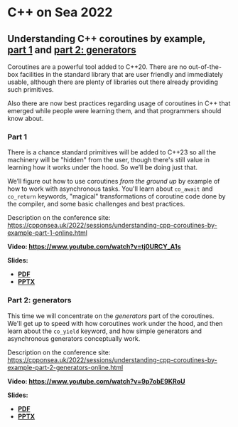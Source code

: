# C++ on Sea 2022

## Understanding C++ coroutines by example,<br>[part 1](#part1) and [part 2: generators](#part2-generators)

Coroutines are a powerful tool added to C++20. There are no out-of-the-box facilities in the standard library that are user friendly and immediately usable, although there are plenty of libraries out there already providing such primitives.

Also there are now best practices regarding usage of coroutines in C++ that emerged while people were learning them, and that programmers should know about.

### <a name="part1"></a>Part 1

There is a chance standard primitives will be added to C++23 so all the machinery will be "hidden" from the user, though there's still value in learning how it works under the hood. So we’ll be doing just that.

We’ll figure out how to use coroutines _from the ground up_ by example of how to work with asynchronous tasks. You'll learn about `co_await` and `co_return` keywords, "magical" transformations of coroutine code done by the compiler, and some basic challenges and best practices.

Description on the conference site:\
[https://cpponsea.uk/<wbr>2022/<wbr>sessions/<wbr>understanding-cpp-coroutines-by-example-<wbr>part-1-online.html](https://cpponsea.uk/2022/sessions/understanding-cpp-coroutines-by-example-part-1-online.html)

**Video: [https://www.youtube.com/<wbr>watch?v=tj0URCY_A1s](https://www.youtube.com/watch?v=tj0URCY_A1s)**

**Slides:**
* **[PDF](Understanding%20C++%20coroutines%20by%20example%201.pdf)**
* **[PPTX](Understanding%20C++%20coroutines%20by%20example%201.pptx)**

### <a name="part2-generators"></a>Part 2: generators

This time we will concentrate on the _generators_ part of the coroutines.  
We'll get up to speed with how coroutines work under the hood, and then learn about the `co_yield` keyword, and how simple generators and asynchronous generators conceptually work.

Description on the conference site:\
[https://cpponsea.uk/<wbr>2022/<wbr>sessions/<wbr>understanding-cpp-coroutines-by-example-<wbr>part-2-generators-online.html](https://cpponsea.uk/2022/sessions/understanding-cpp-coroutines-by-example-part-2-generators-online.html)

**Video: [https://www.youtube.com/<wbr>watch?v=9p7obE9KRoU](https://www.youtube.com/watch?v=9p7obE9KRoU)**

**Slides:**
* **[PDF](Understanding%20C++%20coroutines%20by%20example%202-generators.pdf)**
* **[PPTX](Understanding%20C++%20coroutines%20by%20example%202-generators.pptx)**
